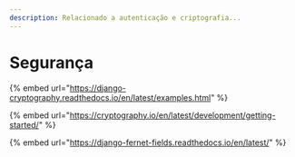 ```yaml
---
description: Relacionado a autenticação e criptografia...
---
```


# Segurança

{% embed url="https://django-cryptography.readthedocs.io/en/latest/examples.html" %}

{% embed url="https://cryptography.io/en/latest/development/getting-started/" %}

{% embed url="https://django-fernet-fields.readthedocs.io/en/latest/" %}

